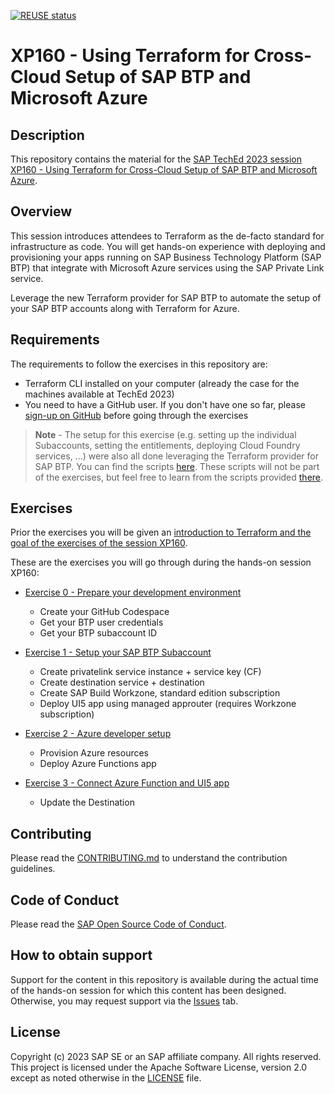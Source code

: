 [![REUSE status](https://api.reuse.software/badge/github.com/SAP-samples/teched2023-XP160)](https://api.reuse.software/info/github.com/SAP-samples/teched2023-XP160)

# XP160 - Using Terraform for Cross-Cloud Setup of SAP BTP and Microsoft Azure

## Description

This repository contains the material for the [SAP TechEd 2023 session XP160 - Using Terraform for Cross-Cloud Setup of SAP BTP and Microsoft Azure](https://go2.events.sap.com/TechEd2023/agb/go/agendabuilder.sessions/?l=326&sid=116844&schid=520496&locale=en_US).

## Overview

This session introduces attendees to Terraform as the de-facto standard for infrastructure as code.
You will get hands-on experience with deploying and provisioning your apps running on SAP Business Technology Platform (SAP BTP) that integrate with Microsoft Azure services using the SAP Private Link service.

Leverage the new Terraform provider for SAP BTP to automate the setup of your SAP BTP accounts along with Terraform for Azure.

## Requirements

The requirements to follow the exercises in this repository are:

- Terraform CLI installed on your computer (already the case for the machines available at TechEd 2023)
- You need to have a GitHub user. If you don't have one so far, please [sign-up on GitHub](https://github.com/signup) before going through the exercises

> **Note** - The setup for this exercise (e.g. setting up the individual Subaccounts, setting the entitlements, deploying Cloud Foundry services, ...) were also all done leveraging the Terraform provider for SAP BTP. You can find the scripts [here](code/admin/). These scripts will not be part of the exercises, but feel free to learn from the scripts provided [there](code/admin/).

## Exercises

Prior the exercises you will be given an [introduction to Terraform and the goal of the exercises of the session XP160](exercises/get_started/XP160%20-%20Automating%20SAP%20BTP%20Accounts%20with%20Terraform%20Provider.pdf).

These are the exercises you will go through during the hands-on session XP160:

- [Exercise 0 - Prepare your development environment](exercises/exercise0/)
  - Create your GitHub Codespace
  - Get your BTP user credentials
  - Get your BTP subaccount ID

- [Exercise 1 - Setup your SAP BTP Subaccount](exercises/exercise1/)
  - Create privatelink service instance + service key (CF)
  - Create destination service + destination
  - Create SAP Build Workzone, standard edition subscription
  - Deploy UI5 app using managed approuter (requires Workzone subscription)

- [Exercise 2 - Azure developer setup](exercises/exercise2/)
  - Provision Azure resources
  - Deploy Azure Functions app

- [Exercise 3 - Connect Azure Function and UI5 app](exercises/exercise3/)
  - Update the Destination

## Contributing

Please read the [CONTRIBUTING.md](./CONTRIBUTING.md) to understand the contribution guidelines.

## Code of Conduct

Please read the [SAP Open Source Code of Conduct](https://github.com/SAP-samples/.github/blob/main/CODE_OF_CONDUCT.md).

## How to obtain support

Support for the content in this repository is available during the actual time of the hands-on session for which this content has been designed. Otherwise, you may request support via the [Issues](../../issues) tab.

## License

Copyright (c) 2023 SAP SE or an SAP affiliate company. All rights reserved. This project is licensed under the Apache Software License, version 2.0 except as noted otherwise in the [LICENSE](LICENSES/Apache-2.0.txt) file.
